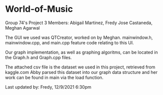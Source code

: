 # World-of-Music

Group 74's Project 3
Members: Abigail Martinez, Fredy Jose Castaneda, Meghan Agarwal

The GUI we used was QTCreator, worked on by Meghan.
mainwindow.h, mainwindow.cpp, and main.cpp feature code relating to this UI.

Our graph implementation, as well as graphing algoritms, can be located in the Graph.h and Graph.cpp files.

The attached csv file is the dataset we used in this project, retrieved from kaggle.com
Abby parsed this dataset into our graph data structure and her work can be found in main via the load function.

Last updated by: Fredy, 12/9/2021 6:30pm
